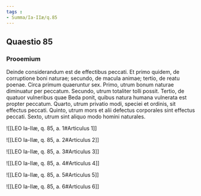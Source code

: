 ```yaml
---
tags : 
- Summa/Ia-IIæ/q.85
---
```


## Quaestio 85

### Prooemium

Deinde considerandum est de effectibus peccati. Et primo quidem, de corruptione boni naturae; secundo, de macula animae; tertio, de reatu poenae. Circa primum quaeruntur sex. Primo, utrum bonum naturae diminuatur per peccatum. Secundo, utrum totaliter tolli possit. Tertio, de quatuor vulneribus quae Beda ponit, quibus natura humana vulnerata est propter peccatum. Quarto, utrum privatio modi, speciei et ordinis, sit effectus peccati. Quinto, utrum mors et alii defectus corporales sint effectus peccati. Sexto, utrum sint aliquo modo homini naturales.

![[LEO Ia-IIæ, q. 85, a. 1#Articulus 1]]

![[LEO Ia-IIæ, q. 85, a. 2#Articulus 2]]

![[LEO Ia-IIæ, q. 85, a. 3#Articulus 3]]

![[LEO Ia-IIæ, q. 85, a. 4#Articulus 4]]

![[LEO Ia-IIæ, q. 85, a. 5#Articulus 5]]

![[LEO Ia-IIæ, q. 85, a. 6#Articulus 6]]

